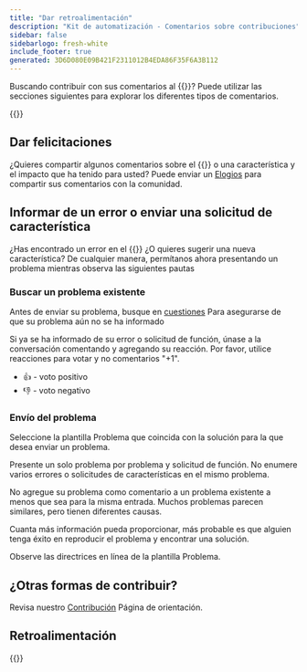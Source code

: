 ```yaml
---
title: "Dar retroalimentación"
description: "Kit de automatización - Comentarios sobre contribuciones"
sidebar: false
sidebarlogo: fresh-white
include_footer: true
generated: 3D6D080E09B421F2311012B4EDA86F35F6A3B112
---
```


Buscando contribuir con sus comentarios al {{<product-name>}}? Puede utilizar las secciones siguientes para explorar los diferentes tipos de comentarios.

{{<toc>}}

## Dar felicitaciones

¿Quieres compartir algunos comentarios sobre el {{<product-name>}} o una característica y el impacto que ha tenido para usted? Puede enviar un [Elogios](https://github.com/microsoft/powercat-automation-kit/issues/new?assignees=&labels=automation-kit%2Ckudos&template=4-automation-kit-kudos.yml&title=%5BAutomation+Kit+-+Kudos%5D+Your+summary) para compartir sus comentarios con la comunidad.

## Informar de un error o enviar una solicitud de característica

¿Has encontrado un error en el {{<product-name>}} ¿O quieres sugerir una nueva característica? De cualquier manera, permítanos ahora presentando un problema mientras observa las siguientes pautas

### Buscar un problema existente

Antes de enviar su problema, busque en [cuestiones](https://github.com/microsoft/automation-kit/issues) Para asegurarse de que su problema aún no se ha informado

Si ya se ha informado de su error o solicitud de función, únase a la conversación comentando y agregando su reacción. Por favor, utilice reacciones para votar y no comentarios "+1".

- 👍 - voto positivo
- 👎 - voto negativo

### Envío del problema

Seleccione la plantilla Problema que coincida con la solución para la que desea enviar un problema.

Presente un solo problema por problema y solicitud de función. No enumere varios errores o solicitudes de características en el mismo problema.

No agregue su problema como comentario a un problema existente a menos que sea para la misma entrada. Muchos problemas parecen similares, pero tienen diferentes causas.

Cuanta más información pueda proporcionar, más probable es que alguien tenga éxito en reproducir el problema y encontrar una solución.

Observe las directrices en línea de la plantilla Problema.

## ¿Otras formas de contribuir?

Revisa nuestro [Contribución](/es/contribution) Página de orientación.

## Retroalimentación

{{<questions name="/content/es/contribution/feedback.json" completed="Gracias por proporcionar comentarios" shownavigationbuttons="false" locale="es">}}

